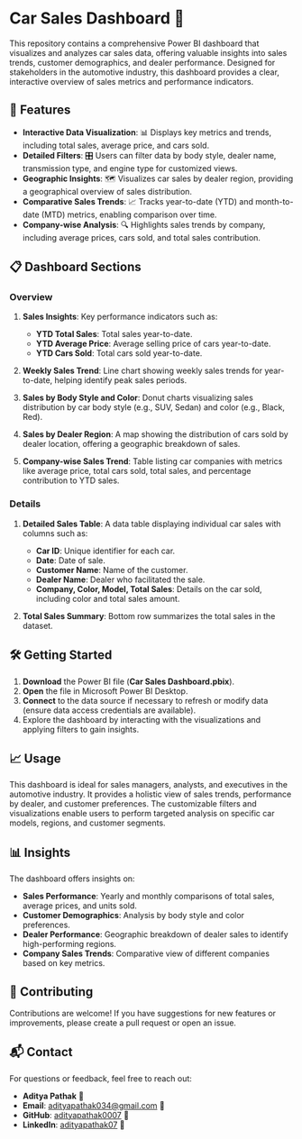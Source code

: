 # Car Sales Dashboard 🚗

This repository contains a comprehensive Power BI dashboard that visualizes and analyzes car sales data, offering valuable insights into sales trends, customer demographics, and dealer performance. Designed for stakeholders in the automotive industry, this dashboard provides a clear, interactive overview of sales metrics and performance indicators.

## 🚀 Features

- **Interactive Data Visualization**: 📊 Displays key metrics and trends, including total sales, average price, and cars sold.
- **Detailed Filters**: 🎛️ Users can filter data by body style, dealer name, transmission type, and engine type for customized views.
- **Geographic Insights**: 🗺️ Visualizes car sales by dealer region, providing a geographical overview of sales distribution.
- **Comparative Sales Trends**: 📈 Tracks year-to-date (YTD) and month-to-date (MTD) metrics, enabling comparison over time.
- **Company-wise Analysis**: 🔍 Highlights sales trends by company, including average prices, cars sold, and total sales contribution.

## 📋 Dashboard Sections

### Overview

1. **Sales Insights**: Key performance indicators such as:
   - **YTD Total Sales**: Total sales year-to-date.
   - **YTD Average Price**: Average selling price of cars year-to-date.
   - **YTD Cars Sold**: Total cars sold year-to-date.
   
2. **Weekly Sales Trend**: Line chart showing weekly sales trends for year-to-date, helping identify peak sales periods.

3. **Sales by Body Style and Color**: Donut charts visualizing sales distribution by car body style (e.g., SUV, Sedan) and color (e.g., Black, Red).

4. **Sales by Dealer Region**: A map showing the distribution of cars sold by dealer location, offering a geographic breakdown of sales.

5. **Company-wise Sales Trend**: Table listing car companies with metrics like average price, total cars sold, total sales, and percentage contribution to YTD sales.

### Details

1. **Detailed Sales Table**: A data table displaying individual car sales with columns such as:
   - **Car ID**: Unique identifier for each car.
   - **Date**: Date of sale.
   - **Customer Name**: Name of the customer.
   - **Dealer Name**: Dealer who facilitated the sale.
   - **Company, Color, Model, Total Sales**: Details on the car sold, including color and total sales amount.

2. **Total Sales Summary**: Bottom row summarizes the total sales in the dataset.

## 🛠️ Getting Started

1. **Download** the Power BI file (**Car Sales Dashboard.pbix**).
2. **Open** the file in Microsoft Power BI Desktop.
3. **Connect** to the data source if necessary to refresh or modify data (ensure data access credentials are available).
4. Explore the dashboard by interacting with the visualizations and applying filters to gain insights.

## 📈 Usage

This dashboard is ideal for sales managers, analysts, and executives in the automotive industry. It provides a holistic view of sales trends, performance by dealer, and customer preferences. The customizable filters and visualizations enable users to perform targeted analysis on specific car models, regions, and customer segments.

## 📊 Insights

The dashboard offers insights on:
- **Sales Performance**: Yearly and monthly comparisons of total sales, average prices, and units sold.
- **Customer Demographics**: Analysis by body style and color preferences.
- **Dealer Performance**: Geographic breakdown of dealer sales to identify high-performing regions.
- **Company Sales Trends**: Comparative view of different companies based on key metrics.

## 🤝 Contributing

Contributions are welcome! If you have suggestions for new features or improvements, please create a pull request or open an issue.

## 📬 Contact

For questions or feedback, feel free to reach out:

- **Aditya Pathak** 👤
- **Email**: adityapathak034@gmail.com 📧
- **GitHub**: [adityapathak0007](https://github.com/adityapathak0007) 🐙
- **LinkedIn**: [adityapathak07](https://www.linkedin.com/in/adityapathak07) 🔗
